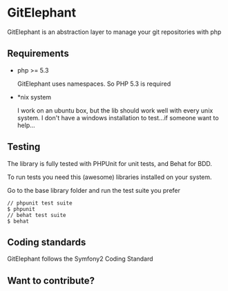 GitElephant
===========

GitElephant is an abstraction layer to manage your git repositories with php

Requirements
------------

- php >= 5.3

    GitElephant uses namespaces. So PHP 5.3 is required

- *nix system

    I work on an ubuntu box, but the lib should work well with every unix system. I don't have a windows installation to test...if someone want to help...

Testing
-------

The library is fully tested with PHPUnit for unit tests, and Behat for BDD.

To run tests you need this (awesome) libraries installed on your system.

Go to the base library folder and run the test suite you prefer

    // phpunit test suite
    $ phpunit
    // behat test suite
    $ behat

Coding standards
----------------

GitElephant follows the Symfony2 Coding Standard

Want to contribute?
-------------------



